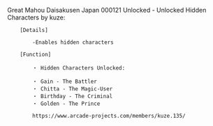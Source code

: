 Great Mahou Daisakusen Japan 000121 Unlocked - Unlocked Hidden Characters by kuze:

        [Details]

            -Enables hidden characters

        [Function]

            ・ Hidden Characters Unlocked:

            ・ Gain - The Battler
            ・ Chitta - The Magic-User
            ・ Birthday - The Criminal
            ・ Golden - The Prince

            https://www.arcade-projects.com/members/kuze.135/
